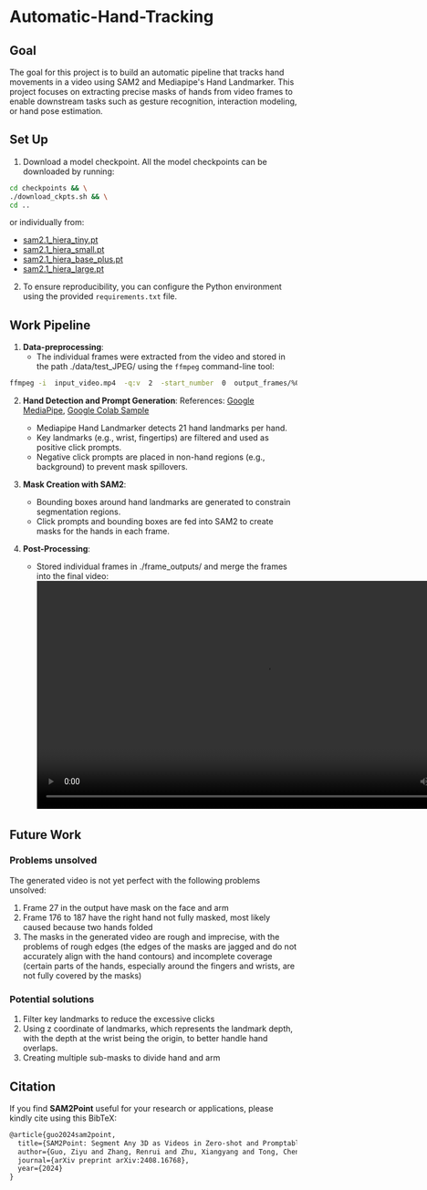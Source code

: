 
# Automatic-Hand-Tracking

## Goal
The goal for this project is to build an automatic pipeline that tracks hand movements in a video using SAM2 and Mediapipe's Hand Landmarker. This project focuses on extracting precise masks of hands from video frames to enable downstream tasks such as gesture recognition, interaction modeling, or hand pose estimation.


## Set Up

1. Download a model checkpoint. All the model checkpoints can be downloaded by running:

```bash
cd checkpoints && \
./download_ckpts.sh && \
cd ..
```
or individually from:

- [sam2.1_hiera_tiny.pt](https://dl.fbaipublicfiles.com/segment_anything_2/092824/sam2.1_hiera_tiny.pt)
- [sam2.1_hiera_small.pt](https://dl.fbaipublicfiles.com/segment_anything_2/092824/sam2.1_hiera_small.pt)
- [sam2.1_hiera_base_plus.pt](https://dl.fbaipublicfiles.com/segment_anything_2/092824/sam2.1_hiera_base_plus.pt)
- [sam2.1_hiera_large.pt](https://dl.fbaipublicfiles.com/segment_anything_2/092824/sam2.1_hiera_large.pt)

2. To ensure reproducibility, you can configure the Python environment using the provided `requirements.txt` file.
 

## Work Pipeline

1.  **Data-preprocessing**:
	- The individual frames were extracted from the video and stored in the path ./data/test_JPEG/ using the `ffmpeg` command-line tool:
```bash
ffmpeg -i  input_video.mp4  -q:v  2  -start_number  0  output_frames/%05d.jpg
```
2.  **Hand Detection and Prompt Generation**:
    References: [Google MediaPipe](https://ai.google.dev/edge/mediapipe/solutions/vision/hand_landmarker), [Google Colab Sample](https://colab.research.google.com/github/googlesamples/mediapipe/blob/main/examples/hand_landmarker/python/hand_landmarker.ipynb)
    -   Mediapipe Hand Landmarker detects 21 hand landmarks per hand.
    -   Key landmarks (e.g., wrist, fingertips) are filtered and used as positive click prompts.
    -   Negative click prompts are placed in non-hand regions (e.g., background) to prevent mask spillovers.

3.  **Mask Creation with SAM2**:
   
    -   Bounding boxes around hand landmarks are generated to constrain segmentation regions.
    -   Click prompts and bounding boxes are fed into SAM2 to create masks for the hands in each frame.
    
4.  **Post-Processing**:
    
    -   Stored individual frames in ./frame_outputs/ and merge the frames into the final video:
      <video src="./output_video.mp4" controls width="800"></video>



## Future Work
### Problems unsolved
The generated video is not yet perfect with the following problems unsolved:
1. Frame 27 in the output have mask on the face and arm
2. Frame 176 to 187 have the right hand not fully masked, most likely caused because two hands folded
3. The masks in the generated video are rough and imprecise, with the problems of rough edges (the edges of the masks are jagged and do not accurately align with the hand contours) and incomplete coverage (certain parts of the hands, especially around the fingers and wrists, are not fully covered by the masks)

### Potential solutions
1. Filter key landmarks to reduce the excessive clicks
2. Using z coordinate of landmarks, which represents the landmark depth, with the depth at the wrist being the origin, to better handle hand overlaps.
3. Creating multiple sub-masks to divide hand and arm

## Citation

If you find **SAM2Point** useful for your research or applications, please kindly cite using this BibTeX:

```latex
@article{guo2024sam2point,
  title={SAM2Point: Segment Any 3D as Videos in Zero-shot and Promptable Manners},
  author={Guo, Ziyu and Zhang, Renrui and Zhu, Xiangyang and Tong, Chengzhuo and Gao, Peng and Li, Chunyuan and Heng, Pheng-Ann},
  journal={arXiv preprint arXiv:2408.16768},
  year={2024}
}
```


